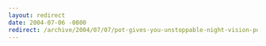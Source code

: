 ```yaml
---
layout: redirect
date: 2004-07-06 -0800
redirect: /archive/2004/07/07/pot-gives-you-unstoppable-night-vision-powers.aspx/
---
```

